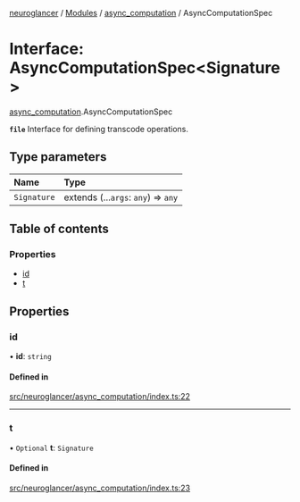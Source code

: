 [neuroglancer](../README.md) / [Modules](../modules.md) / [async\_computation](../modules/async_computation.md) / AsyncComputationSpec

# Interface: AsyncComputationSpec<Signature\>

[async_computation](../modules/async_computation.md).AsyncComputationSpec

**`file`** Interface for defining transcode operations.

## Type parameters

| Name | Type |
| :------ | :------ |
| `Signature` | extends (...`args`: `any`) => `any` |

## Table of contents

### Properties

- [id](async_computation.AsyncComputationSpec.md#id)
- [t](async_computation.AsyncComputationSpec.md#t)

## Properties

### id

• **id**: `string`

#### Defined in

[src/neuroglancer/async_computation/index.ts:22](https://github.com/ActiveBrainAtlas2/neuroglancer/blob/1beb5d34/src/neuroglancer/async_computation/index.ts#L22)

___

### t

• `Optional` **t**: `Signature`

#### Defined in

[src/neuroglancer/async_computation/index.ts:23](https://github.com/ActiveBrainAtlas2/neuroglancer/blob/1beb5d34/src/neuroglancer/async_computation/index.ts#L23)
